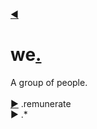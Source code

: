 [◀](https://github.com/nomilous/objective.black)
# we[.](https://www.youtube.com/watch?v=gpevZ0-wUYQ)
A group of people.<br>
<br>
[&#9654;](https://github.com/nomilous/we.remunerate) .remunerate<br>
&#9654; .*<br>
